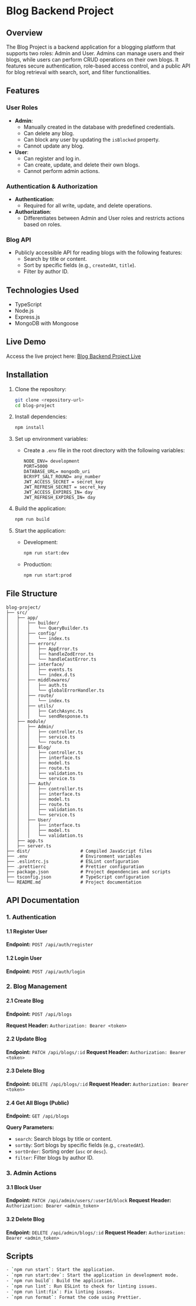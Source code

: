 # Blog Backend Project

## Overview

The Blog Project is a backend application for a blogging platform that supports two roles: Admin and User. Admins can manage users and their blogs, while users can perform CRUD operations on their own blogs. It features secure authentication, role-based access control, and a public API for blog retrieval with search, sort, and filter functionalities.

## Features

### User Roles

- **Admin**:
  - Manually created in the database with predefined credentials.
  - Can delete any blog.
  - Can block any user by updating the `isBlocked` property.
  - Cannot update any blog.
- **User**:
  - Can register and log in.
  - Can create, update, and delete their own blogs.
  - Cannot perform admin actions.

### Authentication & Authorization

- **Authentication**:
  - Required for all write, update, and delete operations.
- **Authorization**:
  - Differentiates between Admin and User roles and restricts actions based on roles.

### Blog API

- Publicly accessible API for reading blogs with the following features:
  - Search by title or content.
  - Sort by specific fields (e.g., `createdAt`, `title`).
  - Filter by author ID.

## Technologies Used

- TypeScript
- Node.js
- Express.js
- MongoDB with Mongoose

## Live Demo

Access the live project here: [Blog Backend Project Live](https://blog-project-mu-eight.vercel.app)

## Installation

1. Clone the repository:

   ```bash
   git clone <repository-url>
   cd blog-project
   ```

2. Install dependencies:

   ```bash
   npm install
   ```

3. Set up environment variables:

   - Create a `.env` file in the root directory with the following variables:
     ```
     NODE_ENV= development
     PORT=5000
     DATABASE_URL= mongodb_uri
     BCRYPT_SALT_ROUND= any_number
     JWT_ACCESS_SECRET = secret_key
     JWT_REFRESH_SECRET = secret_key
     JWT_ACCESS_EXPIRES_IN= day
     JWT_REFRESH_EXPIRES_IN= day
     ```

4. Build the application:

   ```bash
   npm run build
   ```

5. Start the application:
   - Development:
     ```bash
     npm run start:dev
     ```
   - Production:
     ```bash
     npm run start:prod
     ```

## File Structure

```
blog-project/
├── src/
│   ├── app/
│   │   ├── builder/
│   │   │   └── QueryBuilder.ts
│   │   ├── config/
│   │   │   └── index.ts
│   │   ├── errors/
│   │   │   ├── AppError.ts
│   │   │   ├── handleZodError.ts
│   │   │   └── handleCastError.ts
│   │   ├── interface/
│   │   │   ├── events.ts
│   │   │   └── index.d.ts
│   │   ├── middlewares/
│   │   │   ├── auth.ts
│   │   │   └── globalErrorHandler.ts
│   │   ├── route/
│   │   │   └── index.ts
│   │   ├── utils/
│   │   │   ├── CatchAsync.ts
│   │   │   └── sendResponse.ts
│   ├── module/
│   │   ├── Admin/
│   │   │   ├── controller.ts
│   │   │   ├── service.ts
│   │   │   └── route.ts
│   │   ├── Blog/
│   │   │   ├── controller.ts
│   │   │   ├── interface.ts
│   │   │   ├── model.ts
│   │   │   ├── route.ts
│   │   │   ├── validation.ts
│   │   │   └── service.ts
│   │   ├── Auth/
│   │   │   ├── controller.ts
│   │   │   ├── interface.ts
│   │   │   ├── model.ts
│   │   │   ├── route.ts
│   │   │   ├── validation.ts
│   │   │   └── service.ts
│   │   ├── User/
│   │   │   ├── interface.ts
│   │   │   ├── model.ts
│   │   │   └── validation.ts
│   ├── app.ts
│   ├── server.ts
├── dist/                   # Compiled JavaScript files
├── .env                    # Environment variables
├── .eslintrc.js            # ESLint configuration
├── .prettierrc             # Prettier configuration
├── package.json            # Project dependencies and scripts
├── tsconfig.json           # TypeScript configuration
└── README.md               # Project documentation
```

## API Documentation

### 1. Authentication

#### 1.1 Register User

**Endpoint:** `POST /api/auth/register`

#### 1.2 Login User

**Endpoint:** `POST /api/auth/login`

### 2. Blog Management

#### 2.1 Create Blog

**Endpoint:** `POST /api/blogs`

**Request Header:** `Authorization: Bearer <token>`

#### 2.2 Update Blog

**Endpoint:** `PATCH /api/blogs/:id`
**Request Header:** `Authorization: Bearer <token>`

#### 2.3 Delete Blog

**Endpoint:** `DELETE /api/blogs/:id`
**Request Header:** `Authorization: Bearer <token>`

#### 2.4 Get All Blogs (Public)

**Endpoint:** `GET /api/blogs`

**Query Parameters:**

- `search`: Search blogs by title or content.
- `sortBy`: Sort blogs by specific fields (e.g., `createdAt`).
- `sortOrder`: Sorting order (`asc` or `desc`).
- `filter`: Filter blogs by author ID.

### 3. Admin Actions

#### 3.1 Block User

**Endpoint:** `PATCH /api/admin/users/:userId/block`
**Request Header:** `Authorization: Bearer <admin_token>`

#### 3.2 Delete Blog

**Endpoint:** `DELETE /api/admin/blogs/:id`
**Request Header:** `Authorization: Bearer <admin_token>`

## Scripts

```bash
- `npm run start`: Start the application.
- `npm run start:dev`: Start the application in development mode.
- `npm run build`: Build the application.
- `npm run lint`: Run ESLint to check for linting issues.
- `npm run lint:fix`: Fix linting issues.
- `npm run format`: Format the code using Prettier.
```
